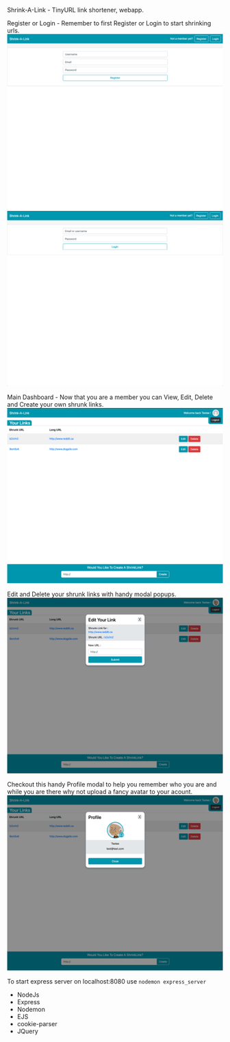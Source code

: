 Shrink-A-Link - TinyURL link shortener, webapp.

Register or Login - Remember to first Register or Login to start shrinking urls.
!["Shrink-A-Link Main Page"](https://github.com/MikeTheFyke/Shrink-A-Link/blob/master/assets/ShrinkALink-Screenshots/ShrinkALink-Register.png)
!["Shrink-A-Link Main Page"](https://github.com/MikeTheFyke/Shrink-A-Link/blob/master/assets/ShrinkALink-Screenshots/ShrinkALink-Login.png)

Main Dashboard - Now that you are a member you can View, Edit, Delete and Create your own shrunk links.
!["Shrink-A-Link Main Page"](https://github.com/MikeTheFyke/Shrink-A-Link/blob/master/assets/ShrinkALink-Screenshots/ShrinkALink-Main.png)

Edit and Delete your shrunk links with handy modal popups.
!["Shrink-A-Link Main Page"](https://github.com/MikeTheFyke/Shrink-A-Link/blob/master/assets/ShrinkALink-Screenshots/ShrinkALink-EditALink.png)

Checkout this handy Profile modal to help you remember who you are and while you are there why not upload a fancy avatar to your acount.
!["Shrink-A-Link Main Page"](https://github.com/MikeTheFyke/Shrink-A-Link/blob/master/assets/ShrinkALink-Screenshots/ShrinkALink-Profile.png)

To start express server on localhost:8080 use
`nodemon express_server`

- NodeJs
- Express
- Nodemon
- EJS
- cookie-parser
- JQuery
